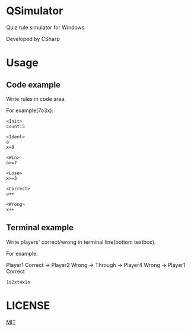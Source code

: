 # QSimulator

Quiz rule simulator for Windows

Developed by CSharp

# Usage 

## Code example

Write rules in code area.

For example(7o3x):

```
<Init>
count:5

<Ident>
o
x=0

<Win>
o>=7

<Lose>
x>=3

<Correct>
o++

<Wrong>
x++
```

## Terminal example

Write players' correct/wrong in terminal line(bottom textbox).

For example:

Player1 Correct -> Player2 Wrong -> Through -> Player4 Wrong -> Player1 Correct


```
1o2xt4x1o
```

# LICENSE
[MIT](LICENSE)
